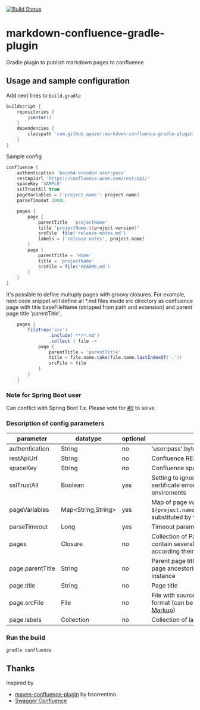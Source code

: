[![Build Status](https://travis-ci.org/qwazer/markdown-confluence-gradle-plugin.svg?branch=master)](https://travis-ci.org/qwazer/markdown-confluence-gradle-plugin)

# markdown-confluence-gradle-plugin
Gradle plugin to publish markdown pages to confluence 

## Usage and sample configuration

Add next lines to ``build.gradle`` 

```groovy
buildscript {
    repositories {
        jcenter()
    }
    dependencies {
        classpath 'com.github.qwazer:markdown-confluence-gradle-plugin:0.8'
    }
}
```

Sample config

```groovy
confluence {
    authentication 'base64-encoded user:pass'
    restApiUrl 'https://confluence.acme.com/rest/api/'
    spaceKey 'SAMPLE'
    sslTrustAll true
    pageVariables = ['project.name': project.name]
    parseTimeout 2000L

    pages {
        page {
            parentTitle  'projectName'
            title "projectName-${project.version}"
            srcFile  file('release-notes.md')
            labels = ['release-notes', project.name]
        }
        page {
            parentTitle = 'Home'
            title = 'projectName'
            srcFile = file('README.md')
        }
    }
}
```

It's possible to define multuply pages with groovy closures.
For example, next code snippet will define all *.md files inside src directory as confluence page 
with title baseFileName (stripped from path and extension) and parent page title 'parentTitle'.

```groovy
    pages {
        fileTree('src')
                .include('**/*.md')
                .collect { file ->
            page {
                parentTitle = 'parentTitle'
                title = file.name.take(file.name.lastIndexOf('.'))
                srcFile = file
            }
        }
    }

```


### Note for Spring Boot user

Can conflict with Spring Boot 1.x. Please vote for [#9](https://github.com/qwazer/markdown-confluence-gradle-plugin/issues/9) to solve.

### Description of config parameters


parameter | datatype | optional | description
------------ | ------------- | -------------| -------------
authentication | String | no | 'user:pass'.bytes.encodeBase64().toString()
restApiUrl | String | no |  Confluence REST API URL
spaceKey | String | no |  Confluence space key
sslTrustAll | Boolean | yes |  Setting to ignore self-signed and unknown sertificate errors. Usefull in some corporate enviroments
pageVariables | Map<String,String> | yes | Map of page variables, for example ```${project.name}``` in source file content will substituted by value of variable
parseTimeout | Long | yes | Timeout parameter for Markdown serializer
pages | Closure | no | Collection of Page Closures. If this config contain several pages, these will be ordered according their parent-child relationship
page.parentTitle  | String | no | Parent page title, will use to resovle actual page ancestorId  against Confluence instance
page.title  | String | no | Page title
page.srcFile  | File | no | File with source of wiki page in markdown format (can be mixed with [Confluence Wiki Markup](https://confluence.atlassian.com/doc/confluence-wiki-markup-251003035.html))
page.labels  | Collection<String> | no | Collection of labels of the Confluence page




### Run the build
```bash
gradle confluence
```


## Thanks

Inspired by
  * [maven-confluence-plugin](https://github.com/bsorrentino/maven-confluence-plugin)
by bsorrentino.
  * [Swagger Confluence](https://gitlab.slkdev.net/starlightknight/swagger-confluence)




